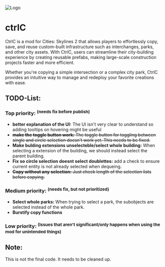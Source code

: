 
![Logo](https://github.com/user-attachments/assets/4cb533bc-c50e-416c-a79b-44fe3dc9f09b) 

# ctrlC
CtrlC is a mod for Cities: Skylines 2 that allows players to effortlessly copy, save, and reuse custom-built infrastructure such as interchanges, parks, and other city assets. With CtrlC, users can streamline their city-building experience by creating reusable prefabs, making large-scale construction projects faster and more efficient.

Whether you're copying a simple intersection or a complex city park, CtrlC provides an intuitive way to manage and redeploy your favorite creations with ease.



## TODO-List:

### Top priority:  <sup>(needs fix before publish)</sup>
- **better explanation of the UI:** The UI isn't very clear to understand so adding tooltips on hovering might be useful
- ~~**make the toggle button work:** The toggle button for toggling between single and circle selection doesn't work yet. This needs to be fixed.~~  
- **Make bulding extensions unselecteble/select whole building:** When selecting a extension of the building, we should instead select the parent building.
- **Fix so circle selection doesnt select doublettes:** add a check to ensure current entity is not already selected when dequeing.
- ~~**Copy without any selection:** Just check length of the selection lists before copying.~~

### Medium priority:  <sup>(needs fix, but not prioritized)</sup>
- **Select whole parks:** When trying to select a park, the subobjects are selected instead of the whole park.
- **Burstify copy functions**

### Low priority:  <sup>(Issues that aren't significant/only happens when using the mod for unintended things)</sup>


## Note:
This is not the final code. It needs to be cleaned up.

